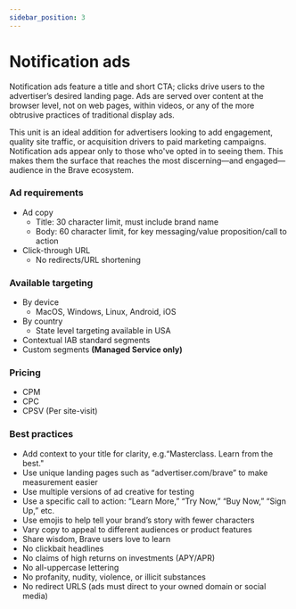 ```yaml
---
sidebar_position: 3
---
```


# Notification ads

Notification ads feature a title and short CTA; clicks drive users to the advertiser’s desired landing page. Ads are served over content at the browser level, not on web pages, within videos, or any of the more obtrusive practices of traditional display ads.

This unit is an ideal addition for advertisers looking to add engagement, quality site traffic, or acquisition drivers to paid marketing campaigns. Notification ads appear only to those who've opted in to seeing them. This makes them the surface that reaches the most discerning—and engaged—audience in the Brave ecosystem.

### Ad requirements
- Ad copy
  - Title: 30 character limit, must include brand name
  - Body: 60 character limit, for key messaging/value proposition/call to action
- Click-through URL
  - No redirects/URL shortening

### Available targeting
- By device
  - MacOS, Windows, Linux, Android, iOS
- By country
  - State level targeting available in USA
- Contextual IAB standard segments
- Custom segments **(Managed Service only)**

### Pricing
- CPM
- CPC
- CPSV (Per site-visit)

### Best practices
- Add context to your title for clarity, e.g.“Masterclass. Learn from the best."
- Use unique landing pages such as “advertiser.com/brave” to make measurement easier
- Use multiple versions of ad creative for testing
- Use a specific call to action: “Learn More,” “Try Now,” “Buy Now,” “Sign Up,” etc.
- Use emojis to help tell your brand’s story with fewer characters
- Vary copy to appeal to different audiences or product features
- Share wisdom, Brave users love to learn
- No clickbait headlines
- No claims of high returns on investments (APY/APR)
- No all-uppercase lettering
- No profanity, nudity, violence, or illicit substances
- No redirect URLS (ads must direct to your owned domain or social media)
